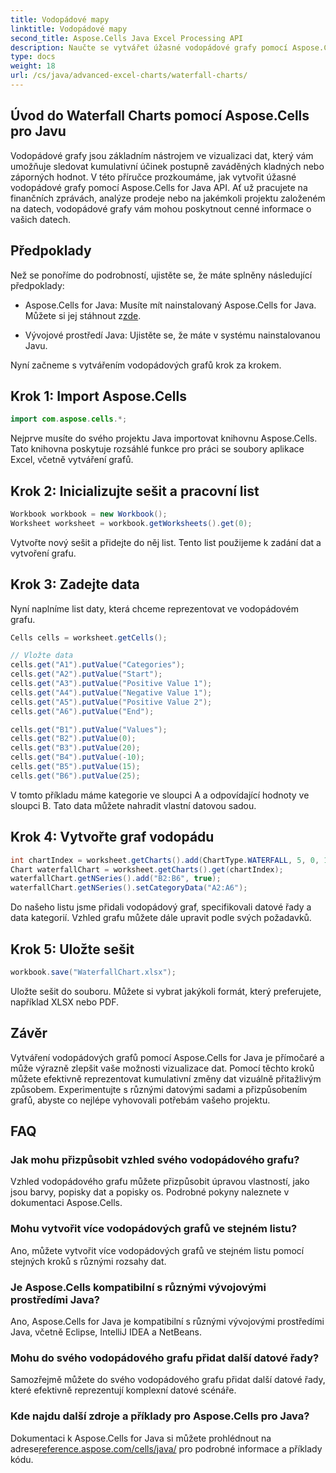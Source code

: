 ```yaml
---
title: Vodopádové mapy
linktitle: Vodopádové mapy
second_title: Aspose.Cells Java Excel Processing API
description: Naučte se vytvářet úžasné vodopádové grafy pomocí Aspose.Cells pro Java. Podrobný průvodce se zdrojovým kódem pro efektivní vizualizaci dat.
type: docs
weight: 18
url: /cs/java/advanced-excel-charts/waterfall-charts/
---
```


## Úvod do Waterfall Charts pomocí Aspose.Cells pro Javu

Vodopádové grafy jsou základním nástrojem ve vizualizaci dat, který vám umožňuje sledovat kumulativní účinek postupně zaváděných kladných nebo záporných hodnot. V této příručce prozkoumáme, jak vytvořit úžasné vodopádové grafy pomocí Aspose.Cells for Java API. Ať už pracujete na finančních zprávách, analýze prodeje nebo na jakémkoli projektu založeném na datech, vodopádové grafy vám mohou poskytnout cenné informace o vašich datech.

## Předpoklady

Než se ponoříme do podrobností, ujistěte se, že máte splněny následující předpoklady:

-  Aspose.Cells for Java: Musíte mít nainstalovaný Aspose.Cells for Java. Můžete si jej stáhnout z[zde](https://releases.aspose.com/cells/java/).

- Vývojové prostředí Java: Ujistěte se, že máte v systému nainstalovanou Javu.

Nyní začneme s vytvářením vodopádových grafů krok za krokem.

## Krok 1: Import Aspose.Cells

```java
import com.aspose.cells.*;
```

Nejprve musíte do svého projektu Java importovat knihovnu Aspose.Cells. Tato knihovna poskytuje rozsáhlé funkce pro práci se soubory aplikace Excel, včetně vytváření grafů.

## Krok 2: Inicializujte sešit a pracovní list

```java
Workbook workbook = new Workbook();
Worksheet worksheet = workbook.getWorksheets().get(0);
```

Vytvořte nový sešit a přidejte do něj list. Tento list použijeme k zadání dat a vytvoření grafu.

## Krok 3: Zadejte data

Nyní naplníme list daty, která chceme reprezentovat ve vodopádovém grafu.

```java
Cells cells = worksheet.getCells();

// Vložte data
cells.get("A1").putValue("Categories");
cells.get("A2").putValue("Start");
cells.get("A3").putValue("Positive Value 1");
cells.get("A4").putValue("Negative Value 1");
cells.get("A5").putValue("Positive Value 2");
cells.get("A6").putValue("End");

cells.get("B1").putValue("Values");
cells.get("B2").putValue(0);
cells.get("B3").putValue(20);
cells.get("B4").putValue(-10);
cells.get("B5").putValue(15);
cells.get("B6").putValue(25);
```

V tomto příkladu máme kategorie ve sloupci A a odpovídající hodnoty ve sloupci B. Tato data můžete nahradit vlastní datovou sadou.

## Krok 4: Vytvořte graf vodopádu

```java
int chartIndex = worksheet.getCharts().add(ChartType.WATERFALL, 5, 0, 15, 5);
Chart waterfallChart = worksheet.getCharts().get(chartIndex);
waterfallChart.getNSeries().add("B2:B6", true);
waterfallChart.getNSeries().setCategoryData("A2:A6");
```

Do našeho listu jsme přidali vodopádový graf, specifikovali datové řady a data kategorií. Vzhled grafu můžete dále upravit podle svých požadavků.

## Krok 5: Uložte sešit

```java
workbook.save("WaterfallChart.xlsx");
```

Uložte sešit do souboru. Můžete si vybrat jakýkoli formát, který preferujete, například XLSX nebo PDF.

## Závěr

Vytváření vodopádových grafů pomocí Aspose.Cells for Java je přímočaré a může výrazně zlepšit vaše možnosti vizualizace dat. Pomocí těchto kroků můžete efektivně reprezentovat kumulativní změny dat vizuálně přitažlivým způsobem. Experimentujte s různými datovými sadami a přizpůsobením grafů, abyste co nejlépe vyhovovali potřebám vašeho projektu.

## FAQ

### Jak mohu přizpůsobit vzhled svého vodopádového grafu?

Vzhled vodopádového grafu můžete přizpůsobit úpravou vlastností, jako jsou barvy, popisky dat a popisky os. Podrobné pokyny naleznete v dokumentaci Aspose.Cells.

### Mohu vytvořit více vodopádových grafů ve stejném listu?

Ano, můžete vytvořit více vodopádových grafů ve stejném listu pomocí stejných kroků s různými rozsahy dat.

### Je Aspose.Cells kompatibilní s různými vývojovými prostředími Java?

Ano, Aspose.Cells for Java je kompatibilní s různými vývojovými prostředími Java, včetně Eclipse, IntelliJ IDEA a NetBeans.

### Mohu do svého vodopádového grafu přidat další datové řady?

Samozřejmě můžete do svého vodopádového grafu přidat další datové řady, které efektivně reprezentují komplexní datové scénáře.

### Kde najdu další zdroje a příklady pro Aspose.Cells pro Java?

 Dokumentaci k Aspose.Cells for Java si můžete prohlédnout na adrese[reference.aspose.com/cells/java/](https://reference.aspose.com/cells/java/) pro podrobné informace a příklady kódu.